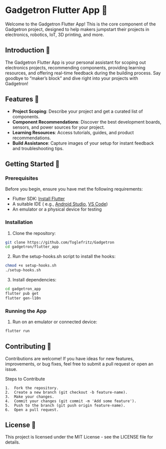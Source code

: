 # Gadgetron Flutter App :robot:

Welcome to the Gadgetron Flutter App! This is the core component of the Gadgetron project,
designed to help makers jumpstart their projects in electronics, robotics, IoT, 3D printing, and
more.

## Introduction :wave:

The Gadgetron Flutter App is your personal assistant for scoping out electronics projects,
recommending components, providing learning resources, and offering real-time feedback during the
building process. Say goodbye to “maker’s block” and dive right into your projects with Gadgetron!

## Features :goat:

- **Project Scoping**: Describe your project and get a curated list of components.
- **Component Recommendations**: Discover the best development boards, sensors, and power sources
  for your project.
- **Learning Resources**: Access tutorials, guides, and product recommendations.
- **Build Assistance**: Capture images of your setup for instant feedback and troubleshooting tips.

## Getting Started :rocket:

### Prerequisites

Before you begin, ensure you have met the following requirements:

- Flutter SDK: [Install Flutter](https://docs.flutter.dev/get-started/install)
- A suitable IDE (
  e.g., [Android Studio](https://developer.android.com/studio), [VS Code](https://code.visualstudio.com/))
- An emulator or a physical device for testing

### Installation

1. Clone the repository:

```bash
git clone https://github.com/Toglefritz/Gadgetron
cd gadgetron/flutter_app
```

2. Run the setup-hooks.sh script to install the hooks:

```bash
chmod +x setup-hooks.sh
./setup-hooks.sh
```

3. Install dependencies:

```bash
cd gadgetron_app
flutter pub get
flutter gen-l10n
```

### Running the App

1. Run on an emulator or connected device:

```bash
flutter run
```

## Contributing :raised_hands:

Contributions are welcome! If you have ideas for new features, improvements, or bug fixes, feel free
to submit a pull request or open an issue.

Steps to Contribute

	1.	Fork the repository.
	2.	Create a new branch (git checkout -b feature-name).
	3.	Make your changes.
	4.	Commit your changes (git commit -m 'Add some feature').
	5.	Push to the branch (git push origin feature-name).
	6.	Open a pull request.

## License :page_facing_up:

This project is licensed under the MIT License - see the LICENSE file for details.